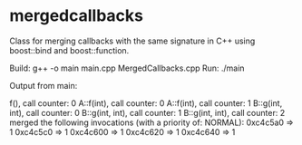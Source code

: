 mergedcallbacks
===============

Class for merging callbacks with the same signature in C++ using boost::bind and boost::function.

Build: g++ -o main main.cpp MergedCallbacks.cpp
Run: ./main

Output from main:

f(), call counter: 0
A::f(int), call counter: 0
A::f(int), call counter: 1
B::g(int, int), call counter: 0
B::g(int, int), call counter: 1
B::g(int, int), call counter: 2
<executeCallbackWithPriority> merged the following invocations (with a priority of: NORMAL):
0xc4c5a0 => 1
0xc4c5c0 => 1
0xc4c600 => 1
0xc4c620 => 1
0xc4c640 => 1

